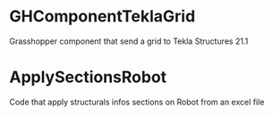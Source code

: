 # GHComponentTeklaGrid
Grasshopper component that send a grid to Tekla Structures 21.1

# ApplySectionsRobot
Code that apply structurals infos sections on Robot from an excel file
